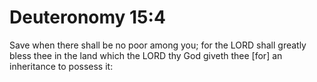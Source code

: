 # Deuteronomy 15:4

Save when there shall be no poor among you; for the LORD shall greatly bless thee in the land which the LORD thy God giveth thee [for] an inheritance to possess it: